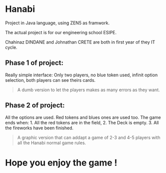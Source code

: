 # Hanabi
Project in Java language, using ZEN5 as framwork.

The actual project is for our engineering school ESIPE.

Chahinaz DINDANE and Johnathan CRETE are both in first year of they IT cycle.

## Phase 1 of project:
Really simple interface: Only two players, no blue token used, infinit option selection, both players can see theirs cards.
> A dumb version to let the players makes as many errors as they want.

## Phase 2 of project:
All the options are used.
Red tokens and blues ones are used too.
The game ends when: 1. All the red tokens are in the field,
                    2. The Deck is empty.
                    3. All the fireworks have been finished.
> A graphic version that can addapt a game of 2-3 and 4-5 players with all the Hanabi normal game rules.



# Hope you enjoy the game !
